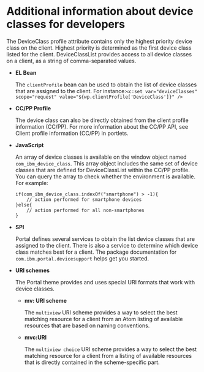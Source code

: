 # Additional information about device classes for developers

The DeviceClass profile attribute contains only the highest priority device class on the client. Highest priority is determined as the first device class listed for the client. DeviceClassList provides access to all device classes on a client, as a string of comma-separated values.

-   **EL Bean**

    The `clientProfile` bean can be used to obtain the list of device classes that are assigned to the client. For instance:`<c:set var="deviceClasses" scope="request" value="${wp.clientProfile['DeviceClass']}" />`

-   **CC/PP Profile**

    The device class can also be directly obtained from the client profile information \(CC/PP\). For more information about the CC/PP API, see Client profile information \(CC/PP\) in portlets.

-   **JavaScript**

    An array of device classes is available on the window object named `com_ibm_device_class`. This array object includes the same set of device classes that are defined for DeviceClassList within the CC/PP profile. You can query the array to check whether the environment is available. For example:

    ```
    if(com_ibm_device_class.indexOf("smartphone") > -1){
    	// action performed for smartphone devices
    }else{
    	// action performed for all non-smartphones
    }
    ```

-   **SPI**

    Portal defines several services to obtain the list device classes that are assigned to the client. There is also a service to determine which device class matches best for a client. The package documentation for `com.ibm.portal.devicesupport` helps get you started.

-   **URI schemes**

    The Portal theme provides and uses special URI formats that work with device classes.

    -   **mv: URI scheme**

        The `multiview` URI scheme provides a way to select the best matching resource for a client from an Atom listing of available resources that are based on naming conventions.

    -   **mvc:URI**

        The `multiview choice` URI scheme provides a way to select the best matching resource for a client from a listing of available resources that is directly contained in the scheme-specific part.

<!---

**Previous topic:**[Device classes overview](../dev-theme/themeopt_devclass_overview.md)

**Next topic:**[mvc:URI scheme](../rwd/rwd_mvcuri_scheme.md)

**Related information**  


[Target MobileFirst resources](../integrate/wl_device_classes.md)

[Client profile information \(CC/PP\) in portlets](../dev-portlet/wpsccpp.md) --->

